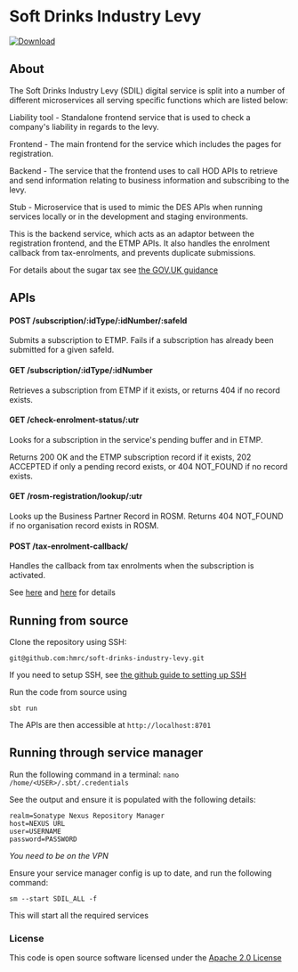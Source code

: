 # Soft Drinks Industry Levy

[ ![Download](https://api.bintray.com/packages/hmrc/releases/soft-drinks-industry-levy/images/download.svg) ](https://bintray.com/hmrc/releases/soft-drinks-industry-levy/_latestVersion)

## About
The Soft Drinks Industry Levy (SDIL) digital service is split into a number of different microservices all serving specific functions which are listed below:

Liability tool - Standalone frontend service that is used to check a company's liability in regards to the levy.

Frontend - The main frontend for the service which includes the pages for registration.

Backend - The service that the frontend uses to call HOD APIs to retrieve and send information relating to business information and subscribing to the levy.

Stub - Microservice that is used to mimic the DES APIs when running services locally or in the development and staging environments.

This is the backend service, which acts as an adaptor between the registration frontend, and the ETMP APIs. It also handles the enrolment callback from tax-enrolments, and prevents duplicate submissions.

For details about the sugar tax see [the GOV.UK guidance](https://www.gov.uk/guidance/soft-drinks-industry-levy)

## APIs
#### POST       /subscription/:idType/:idNumber/:safeId
Submits a subscription to ETMP. Fails if a subscription has already been submitted for a given safeId.

#### GET        /subscription/:idType/:idNumber
Retrieves a subscription from ETMP if it exists, or returns 404 if no record exists.

#### GET        /check-enrolment-status/:utr
Looks for a subscription in the service's pending buffer and in ETMP.

Returns 200 OK and the ETMP subscription record if it exists, 202 ACCEPTED if only a pending record exists, or 404 NOT_FOUND if no record exists.

#### GET        /rosm-registration/lookup/:utr
Looks up the Business Partner Record in ROSM. Returns 404 NOT_FOUND if no organisation record exists in ROSM.

#### POST       /tax-enrolment-callback/
Handles the callback from tax enrolments when the subscription is activated.

See [here](https://github.tools.tax.service.gov.uk/HMRC/tax-enrolments#put-tax-enrolmentssubscriptionssubscriptionidissuer) and [here](https://github.tools.tax.service.gov.uk/HMRC/tax-enrolments#put-tax-enrolmentssubscriptionssubscriptionidsubscriber) for details

## Running from source
Clone the repository using SSH:

`git@github.com:hmrc/soft-drinks-industry-levy.git`

If you need to setup SSH, see [the github guide to setting up SSH](https://help.github.com/articles/adding-a-new-ssh-key-to-your-github-account/)

Run the code from source using 

`sbt run`

The APIs are then accessible at `http://localhost:8701`

## Running through service manager

Run the following command in a terminal: `nano /home/<USER>/.sbt/.credentials`

See the output and ensure it is populated with the following details:

```
realm=Sonatype Nexus Repository Manager
host=NEXUS URL
user=USERNAME
password=PASSWORD
```

*You need to be on the VPN*

Ensure your service manager config is up to date, and run the following command:

`sm --start SDIL_ALL -f`

This will start all the required services

### License

This code is open source software licensed under the [Apache 2.0 License]("http://www.apache.org/licenses/LICENSE-2.0.html")